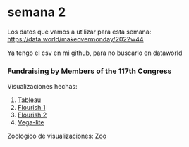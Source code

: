 # semana 2

Los datos que vamos a utilizar para esta semana: https://data.world/makeovermonday/2022w44 

Ya tengo el csv en mi github, para no buscarlo en dataworld

### Fundraising by Members of the 117th Congress

Visualizaciones hechas:

1. [Tableau](https://martinezmanuelco.github.io/infovis/s2/tableau.html)
2. [Flourish 1](https://martinezmanuelco.github.io/infovis/s2/beeswarm_flourish.html)
3. [Flourish 2](https://martinezmanuelco.github.io/infovis/s2/bubblechart_flourish.html)
4. [Vega-lite](https://martinezmanuelco.github.io/infovis/s2/vega-lite.html)

Zoologico de visualizaciones:
[Zoo](https://martinezmanuelco.github.io/infovis/s2/zoo.txt)


